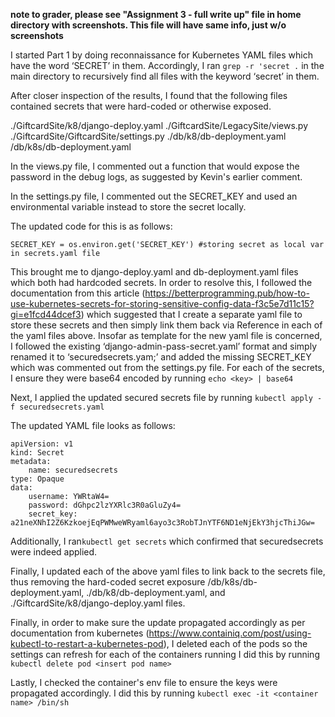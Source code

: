 **note to grader, please see "Assignment 3 - full write up" file in home directory with screenshots. This file will have same info, just w/o screenshots**

I started Part 1 by doing reconnaissance for Kubernetes YAML files which have the word ‘SECRET’ in them. Accordingly, I ran  `grep -r 'secret .` in the main directory to recursively find all files with the keyword ‘secret’ in them. 

After closer inspection of the results, I found that the following files contained secrets that were hard-coded or otherwise exposed. 

./GiftcardSite/k8/django-deploy.yaml
./GiftcardSite/LegacySite/views.py
./GiftcardSite/GiftcardSite/settings.py
./db/k8/db-deployment.yaml
/db/k8s/db-deployment.yaml


In the views.py file, I commented out a function that would expose the password in the debug logs, as suggested by Kevin's earlier comment. 

In the settings.py file, I commented out the SECRET_KEY and used an environmental variable instead to store the secret locally. 

The updated code for this is as follows: 

`SECRET_KEY = os.environ.get('SECRET_KEY') #storing secret as local var in secrets.yaml file`

This brought me to django-deploy.yaml and db-deployment.yaml files which both had hardcoded secrets. In order to resolve this, I followed the documentation from this article (https://betterprogramming.pub/how-to-use-kubernetes-secrets-for-storing-sensitive-config-data-f3c5e7d11c15?gi=e1fcd44dcef3) which suggested that I create a separate yaml file to store these secrets and then simply link them back via Reference in each of the yaml files above. Insofar as template for the new yaml file is concerned, I followed the existing ‘django-admin-pass-secret.yaml’ format and simply renamed it to ‘securedsecrets.yam;’ and added the missing SECRET_KEY which was commented out from the settings.py file.
For each of the secrets, I ensure they were base64 encoded by running 
`echo <key> | base64`

Next, I applied the updated secured secrets file by running `kubectl apply -f securedsecrets.yaml`

The updated YAML file looks as follows:

```
apiVersion: v1
kind: Secret
metadata:
    name: securedsecrets
type: Opaque
data:
    username: YWRtaW4=
    password: dGhpc2lzYXRlc3R0aGluZy4=
    secret_key: a21neXNhI2Z6KzkoejEqPWMweWRyaml6ayo3c3RobTJnYTF6ND1eNjEkY3hjcThiJGw=
```


Additionally, I ran`kubectl get secrets` which confirmed that securedsecrets were indeed applied.

Finally, I updated each of the above yaml files to link back to the secrets file, thus removing the hard-coded secret exposure 
/db/k8s/db-deployment.yaml, ./db/k8/db-deployment.yaml, and ./GiftcardSite/k8/django-deploy.yaml files. 

Finally,  in order to make sure the update propagated accordingly as per documentation from kubernetes (https://www.containiq.com/post/using-kubectl-to-restart-a-kubernetes-pod), I deleted each of the pods so the settings can refresh for each of the containers running
I did this by running `kubectl delete pod <insert pod name>`

Lastly, I checked the container's env file to ensure the keys were propagated accordingly.
I did this by running `kubectl exec -it <container name> /bin/sh`
